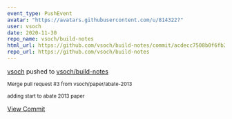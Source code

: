```yaml
---
event_type: PushEvent
avatar: "https://avatars.githubusercontent.com/u/814322?"
user: vsoch
date: 2020-11-30
repo_name: vsoch/build-notes
html_url: https://github.com/vsoch/build-notes/commit/acdecc7508b0f6fb2e9042a17b956543f17ec4d1
repo_url: https://github.com/vsoch/build-notes
---
```


<a href='https://github.com/vsoch' target='_blank'>vsoch</a> pushed to <a href='https://github.com/vsoch/build-notes' target='_blank'>vsoch/build-notes</a>

<small>Merge pull request #3 from vsoch/paper/abate-2013

adding start to abate 2013 paper</small>

<a href='https://github.com/vsoch/build-notes/commit/acdecc7508b0f6fb2e9042a17b956543f17ec4d1' target='_blank'>View Commit</a>